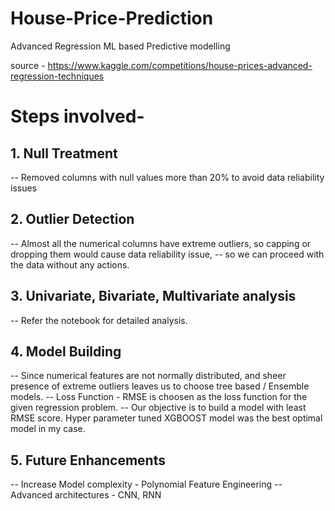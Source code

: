 # House-Price-Prediction
Advanced Regression ML based Predictive modelling

source - https://www.kaggle.com/competitions/house-prices-advanced-regression-techniques

# Steps involved-
## 1. Null Treatment
-- Removed columns with null values more than 20% to avoid data reliability issues
## 2. Outlier Detection
-- Almost all the numerical columns have extreme outliers, so capping or dropping them would cause data reliability issue,
-- so we can proceed with the data without any actions.
## 3. Univariate, Bivariate, Multivariate analysis
-- Refer the notebook for detailed analysis.
## 4. Model Building
-- Since numerical features are not normally distributed, and sheer presence of extreme outliers leaves us to choose tree based / Ensemble models.
-- Loss Function - RMSE is choosen as the loss function for the given regression problem.
-- Our objective is to build a model with least RMSE score. 
Hyper parameter tuned XGBOOST model was the best optimal model in my case.
## 5. Future Enhancements
-- Increase Model complexity -  Polynomial Feature Engineering 
-- Advanced architectures - CNN, RNN


